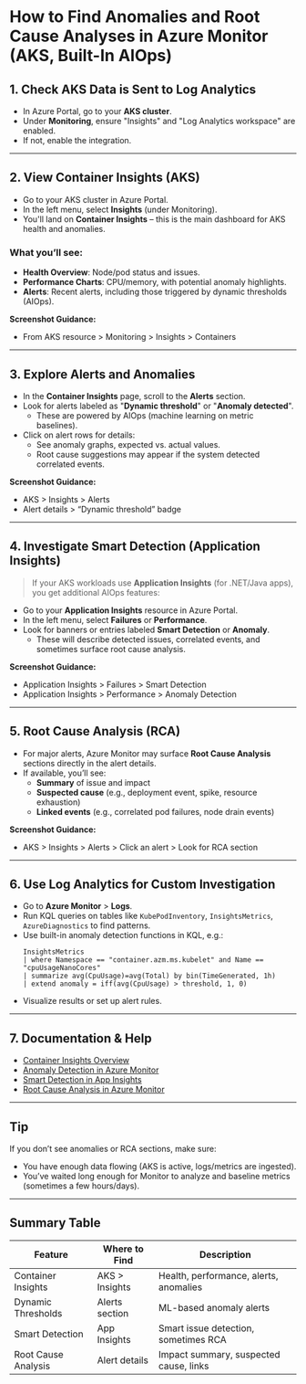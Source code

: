 # How to Find Anomalies and Root Cause Analyses in Azure Monitor (AKS, Built-In AIOps)

## 1. Check AKS Data is Sent to Log Analytics

- In Azure Portal, go to your **AKS cluster**.
- Under **Monitoring**, ensure "Insights" and "Log Analytics workspace" are enabled.
- If not, enable the integration.

---

## 2. View Container Insights (AKS)

- Go to your AKS cluster in Azure Portal.
- In the left menu, select **Insights** (under Monitoring).
- You'll land on **Container Insights** – this is the main dashboard for AKS health and anomalies.

### What you’ll see:
- **Health Overview**: Node/pod status and issues.
- **Performance Charts**: CPU/memory, with potential anomaly highlights.
- **Alerts**: Recent alerts, including those triggered by dynamic thresholds (AIOps).

**Screenshot Guidance:**  
- From AKS resource > Monitoring > Insights > Containers

---

## 3. Explore Alerts and Anomalies

- In the **Container Insights** page, scroll to the **Alerts** section.
- Look for alerts labeled as "**Dynamic threshold**" or "**Anomaly detected**".
    - These are powered by AIOps (machine learning on metric baselines).
- Click on alert rows for details:  
    - See anomaly graphs, expected vs. actual values.
    - Root cause suggestions may appear if the system detected correlated events.

**Screenshot Guidance:**  
- AKS > Insights > Alerts
- Alert details > “Dynamic threshold” badge

---

## 4. Investigate Smart Detection (Application Insights)

> If your AKS workloads use **Application Insights** (for .NET/Java apps), you get additional AIOps features:

- Go to your **Application Insights** resource in Azure Portal.
- In the left menu, select **Failures** or **Performance**.
- Look for banners or entries labeled **Smart Detection** or **Anomaly**.
    - These will describe detected issues, correlated events, and sometimes surface root cause analysis.

**Screenshot Guidance:**  
- Application Insights > Failures > Smart Detection
- Application Insights > Performance > Anomaly Detection

---

## 5. Root Cause Analysis (RCA)

- For major alerts, Azure Monitor may surface **Root Cause Analysis** sections directly in the alert details.
- If available, you’ll see:
    - **Summary** of issue and impact
    - **Suspected cause** (e.g., deployment event, spike, resource exhaustion)
    - **Linked events** (e.g., correlated pod failures, node drain events)

**Screenshot Guidance:**  
- AKS > Insights > Alerts > Click an alert > Look for RCA section

---

## 6. Use Log Analytics for Custom Investigation

- Go to **Azure Monitor** > **Logs**.
- Run KQL queries on tables like `KubePodInventory`, `InsightsMetrics`, `AzureDiagnostics` to find patterns.
- Use built-in anomaly detection functions in KQL, e.g.:
    ```kusto
    InsightsMetrics
    | where Namespace == "container.azm.ms.kubelet" and Name == "cpuUsageNanoCores"
    | summarize avg(CpuUsage)=avg(Total) by bin(TimeGenerated, 1h)
    | extend anomaly = iff(avg(CpuUsage) > threshold, 1, 0)
    ```
- Visualize results or set up alert rules.

---

## 7. Documentation & Help

- [Container Insights Overview](https://learn.microsoft.com/en-us/azure/azure-monitor/containers/container-insights-overview)
- [Anomaly Detection in Azure Monitor](https://learn.microsoft.com/en-us/azure/azure-monitor/alerts/alerts-dynamic-thresholds)
- [Smart Detection in App Insights](https://learn.microsoft.com/en-us/azure/azure-monitor/app/proactive-diagnostics)
- [Root Cause Analysis in Azure Monitor](https://learn.microsoft.com/en-us/azure/azure-monitor/alerts/alerts-root-cause-analysis)

---

## Tip

If you don’t see anomalies or RCA sections, make sure:
- You have enough data flowing (AKS is active, logs/metrics are ingested).
- You’ve waited long enough for Monitor to analyze and baseline metrics (sometimes a few hours/days).

---

## Summary Table

| Feature          | Where to Find         | Description                                 |
|------------------|----------------------|---------------------------------------------|
| Container Insights| AKS > Insights       | Health, performance, alerts, anomalies      |
| Dynamic Thresholds| Alerts section       | ML-based anomaly alerts                     |
| Smart Detection   | App Insights         | Smart issue detection, sometimes RCA        |
| Root Cause Analysis| Alert details       | Impact summary, suspected cause, links      |
